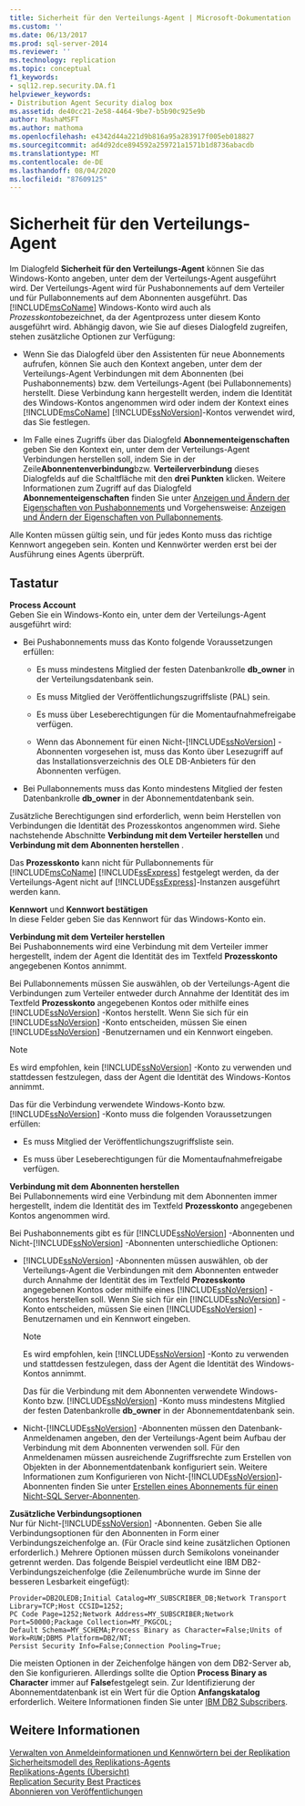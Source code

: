 ```yaml
---
title: Sicherheit für den Verteilungs-Agent | Microsoft-Dokumentation
ms.custom: ''
ms.date: 06/13/2017
ms.prod: sql-server-2014
ms.reviewer: ''
ms.technology: replication
ms.topic: conceptual
f1_keywords:
- sql12.rep.security.DA.f1
helpviewer_keywords:
- Distribution Agent Security dialog box
ms.assetid: de40cc21-2e58-4464-9be7-b5b90c925e9b
author: MashaMSFT
ms.author: mathoma
ms.openlocfilehash: e4342d44a221d9b816a95a283917f005eb018827
ms.sourcegitcommit: ad4d92dce894592a259721a1571b1d8736abacdb
ms.translationtype: MT
ms.contentlocale: de-DE
ms.lasthandoff: 08/04/2020
ms.locfileid: "87609125"
---
```

# <a name="distribution-agent-security"></a>Sicherheit für den Verteilungs-Agent
  Im Dialogfeld **Sicherheit für den Verteilungs-Agent** können Sie das Windows-Konto angeben, unter dem der Verteilungs-Agent ausgeführt wird. Der Verteilungs-Agent wird für Pushabonnements auf dem Verteiler und für Pullabonnements auf dem Abonnenten ausgeführt. Das [!INCLUDE[msCoName](../../includes/msconame-md.md)] Windows-Konto wird auch als *Prozesskonto*bezeichnet, da der Agentprozess unter diesem Konto ausgeführt wird. Abhängig davon, wie Sie auf dieses Dialogfeld zugreifen, stehen zusätzliche Optionen zur Verfügung:  
  
-   Wenn Sie das Dialogfeld über den Assistenten für neue Abonnements aufrufen, können Sie auch den Kontext angeben, unter dem der Verteilungs-Agent Verbindungen mit dem Abonnenten (bei Pushabonnements) bzw. dem Verteilungs-Agent (bei Pullabonnements) herstellt. Diese Verbindung kann hergestellt werden, indem die Identität des Windows-Kontos angenommen wird oder indem der Kontext eines [!INCLUDE[msCoName](../../includes/msconame-md.md)] [!INCLUDE[ssNoVersion](../../includes/ssnoversion-md.md)]-Kontos verwendet wird, das Sie festlegen.  
  
-   Im Falle eines Zugriffs über das Dialogfeld **Abonnementeigenschaften** geben Sie den Kontext ein, unter dem der Verteilungs-Agent Verbindungen herstellen soll, indem Sie in der Zeile**Abonnentenverbindung**bzw. **Verteilerverbindung** dieses Dialogfelds auf die Schaltfläche mit den **drei Punkten** klicken. Weitere Informationen zum Zugriff auf das Dialogfeld **Abonnementeigenschaften** finden Sie unter [Anzeigen und Ändern der Eigenschaften von Pushabonnements](view-and-modify-push-subscription-properties.md) und Vorgehensweise: [Anzeigen und Ändern der Eigenschaften von Pullabonnements](view-and-modify-pull-subscription-properties.md).  
  
 Alle Konten müssen gültig sein, und für jedes Konto muss das richtige Kennwort angegeben sein. Konten und Kennwörter werden erst bei der Ausführung eines Agents überprüft.  
  
## <a name="options"></a>Tastatur  
 **Process Account**  
 Geben Sie ein Windows-Konto ein, unter dem der Verteilungs-Agent ausgeführt wird:  
  
-   Bei Pushabonnements muss das Konto folgende Voraussetzungen erfüllen:  
  
    -   Es muss mindestens Mitglied der festen Datenbankrolle **db_owner** in der Verteilungsdatenbank sein.  
  
    -   Es muss Mitglied der Veröffentlichungszugriffsliste (PAL) sein.  
  
    -   Es muss über Leseberechtigungen für die Momentaufnahmefreigabe verfügen.  
  
    -   Wenn das Abonnement für einen Nicht-[!INCLUDE[ssNoVersion](../../includes/ssnoversion-md.md)] -Abonnenten vorgesehen ist, muss das Konto über Lesezugriff auf das Installationsverzeichnis des OLE DB-Anbieters für den Abonnenten verfügen.  
  
-   Bei Pullabonnements muss das Konto mindestens Mitglied der festen Datenbankrolle **db_owner** in der Abonnementdatenbank sein.  
  
 Zusätzliche Berechtigungen sind erforderlich, wenn beim Herstellen von Verbindungen die Identität des Prozesskontos angenommen wird. Siehe nachstehende Abschnitte **Verbindung mit dem Verteiler herstellen** und **Verbindung mit dem Abonnenten herstellen** .  
  
 Das **Prozesskonto** kann nicht für Pullabonnements für [!INCLUDE[msCoName](../../includes/msconame-md.md)] [!INCLUDE[ssExpress](../../includes/ssexpress-md.md)] festgelegt werden, da der Verteilungs-Agent nicht auf [!INCLUDE[ssExpress](../../includes/ssexpress-md.md)]-Instanzen ausgeführt werden kann.  
  
 **Kennwort** und **Kennwort bestätigen**  
 In diese Felder geben Sie das Kennwort für das Windows-Konto ein.  
  
 **Verbindung mit dem Verteiler herstellen**  
 Bei Pushabonnements wird eine Verbindung mit dem Verteiler immer hergestellt, indem der Agent die Identität des im Textfeld **Prozesskonto** angegebenen Kontos annimmt.  
  
 Bei Pullabonnements müssen Sie auswählen, ob der Verteilungs-Agent die Verbindungen zum Verteiler entweder durch Annahme der Identität des im Textfeld **Prozesskonto** angegebenen Kontos oder mithilfe eines [!INCLUDE[ssNoVersion](../../includes/ssnoversion-md.md)] -Kontos herstellt. Wenn Sie sich für ein [!INCLUDE[ssNoVersion](../../includes/ssnoversion-md.md)] -Konto entscheiden, müssen Sie einen [!INCLUDE[ssNoVersion](../../includes/ssnoversion-md.md)] -Benutzernamen und ein Kennwort eingeben.  
  
> [!NOTE]  
>  Es wird empfohlen, kein [!INCLUDE[ssNoVersion](../../includes/ssnoversion-md.md)] -Konto zu verwenden und stattdessen festzulegen, dass der Agent die Identität des Windows-Kontos annimmt.  
  
 Das für die Verbindung verwendete Windows-Konto bzw. [!INCLUDE[ssNoVersion](../../includes/ssnoversion-md.md)] -Konto muss die folgenden Voraussetzungen erfüllen:  
  
-   Es muss Mitglied der Veröffentlichungszugriffsliste sein.  
  
-   Es muss über Leseberechtigungen für die Momentaufnahmefreigabe verfügen.  
  
 **Verbindung mit dem Abonnenten herstellen**  
 Bei Pullabonnements wird eine Verbindung mit dem Abonnenten immer hergestellt, indem die Identität des im Textfeld **Prozesskonto** angegebenen Kontos angenommen wird.  
  
 Bei Pushabonnements gibt es für [!INCLUDE[ssNoVersion](../../includes/ssnoversion-md.md)] -Abonnenten und Nicht-[!INCLUDE[ssNoVersion](../../includes/ssnoversion-md.md)] -Abonnenten unterschiedliche Optionen:  
  
-   [!INCLUDE[ssNoVersion](../../includes/ssnoversion-md.md)] -Abonnenten müssen auswählen, ob der Verteilungs-Agent die Verbindungen mit dem Abonnenten entweder durch Annahme der Identität des im Textfeld **Prozesskonto** angegebenen Kontos oder mithilfe eines [!INCLUDE[ssNoVersion](../../includes/ssnoversion-md.md)] -Kontos herstellen soll. Wenn Sie sich für ein [!INCLUDE[ssNoVersion](../../includes/ssnoversion-md.md)] -Konto entscheiden, müssen Sie einen [!INCLUDE[ssNoVersion](../../includes/ssnoversion-md.md)] -Benutzernamen und ein Kennwort eingeben.  
  
    > [!NOTE]  
    >  Es wird empfohlen, kein [!INCLUDE[ssNoVersion](../../includes/ssnoversion-md.md)] -Konto zu verwenden und stattdessen festzulegen, dass der Agent die Identität des Windows-Kontos annimmt.  
  
     Das für die Verbindung mit dem Abonnenten verwendete Windows-Konto bzw. [!INCLUDE[ssNoVersion](../../includes/ssnoversion-md.md)] -Konto muss mindestens Mitglied der festen Datenbankrolle **db_owner** in der Abonnementdatenbank sein.  
  
-   Nicht-[!INCLUDE[ssNoVersion](../../includes/ssnoversion-md.md)] -Abonnenten müssen den Datenbank-Anmeldenamen angeben, den der Verteilungs-Agent beim Aufbau der Verbindung mit dem Abonnenten verwenden soll. Für den Anmeldenamen müssen ausreichende Zugriffsrechte zum Erstellen von Objekten in der Abonnementdatenbank konfiguriert sein. Weitere Informationen zum Konfigurieren von Nicht-[!INCLUDE[ssNoVersion](../../includes/ssnoversion-md.md)]-Abonnenten finden Sie unter [Erstellen eines Abonnements für einen Nicht-SQL Server-Abonnenten](create-a-subscription-for-a-non-sql-server-subscriber.md).  
  
 **Zusätzliche Verbindungsoptionen**  
 Nur für Nicht-[!INCLUDE[ssNoVersion](../../includes/ssnoversion-md.md)] -Abonnenten. Geben Sie alle Verbindungsoptionen für den Abonnenten in Form einer Verbindungszeichenfolge an. (Für Oracle sind keine zusätzlichen Optionen erforderlich.) Mehrere Optionen müssen durch Semikolons voneinander getrennt werden. Das folgende Beispiel verdeutlicht eine IBM DB2-Verbindungszeichenfolge (die Zeilenumbrüche wurde im Sinne der besseren Lesbarkeit eingefügt):  
  
```  
Provider=DB2OLEDB;Initial Catalog=MY_SUBSCRIBER_DB;Network Transport Library=TCP;Host CCSID=1252;  
PC Code Page=1252;Network Address=MY_SUBSCRIBER;Network Port=50000;Package Collection=MY_PKGCOL;  
Default Schema=MY_SCHEMA;Process Binary as Character=False;Units of Work=RUW;DBMS Platform=DB2/NT;  
Persist Security Info=False;Connection Pooling=True;  
```  
  
 Die meisten Optionen in der Zeichenfolge hängen von dem DB2-Server ab, den Sie konfigurieren. Allerdings sollte die Option **Process Binary as Character** immer auf **False**festgelegt sein. Zur Identifizierung der Abonnementdatenbank ist ein Wert für die Option **Anfangskatalog** erforderlich. Weitere Informationen finden Sie unter [IBM DB2 Subscribers](non-sql/ibm-db2-subscribers.md).  
  
## <a name="see-also"></a>Weitere Informationen  
 [Verwalten von Anmeldeinformationen und Kennwörtern bei der Replikation](security/identity-and-access-control-replication.md#manage-logins-and-passwords-in-replication)   
 [Sicherheitsmodell des Replikations-Agents](security/replication-agent-security-model.md)   
 [Replikations-Agents (Übersicht)](agents/replication-agents-overview.md)   
 [Replication Security Best Practices](security/replication-security-best-practices.md)   
 [Abonnieren von Veröffentlichungen](subscribe-to-publications.md)  
  
  
